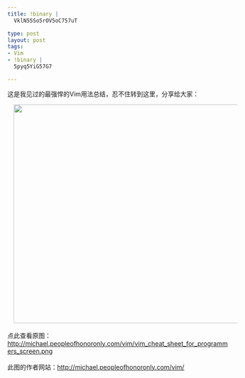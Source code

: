 ```yaml
--- 
title: !binary |
  VklN55So5rOV5oC757uT

type: post
layout: post
tags: 
- Vim
- !binary |
  5pyq5YiG57G7

---
```

这是我见过的最强悍的Vim用法总结，忍不住转到这里，分享给大家：<br /><div style="clear: both; text-align: center;"><a href="http://3.bp.blogspot.com/-0O-mdJBOdR8/TniyujqjA6I/AAAAAAAAASQ/7H_Q3atq7os/s1600/vim_cheat_sheet_for_programmers_screen.png" style="margin-left: 1em; margin-right: 1em;"><img border="0" height="492" src="http://3.bp.blogspot.com/-0O-mdJBOdR8/TniyujqjA6I/AAAAAAAAASQ/7H_Q3atq7os/s640/vim_cheat_sheet_for_programmers_screen.png" width="640" /></a></div><br />点此查看原图：<a href="http://michael.peopleofhonoronly.com/vim/vim_cheat_sheet_for_programmers_screen.png">http://michael.peopleofhonoronly.com/vim/vim_cheat_sheet_for_programmers_screen.png</a><br /><br />此图的作者网站：<a href="http://michael.peopleofhonoronly.com/vim/">http://michael.peopleofhonoronly.com/vim/</a>
